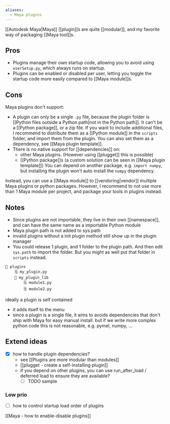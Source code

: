 ```yaml
---
aliases:
  - Maya plugins
---
```


[[Autodesk Maya|Maya]] [[plugin]]s are quite [[modular]], and my favorite way of packaging [[Maya tool]]s.
## Pros
- Plugins manage their own startup code, allowing you to avoid using `userSetup.py`, which always runs on startup.
- Plugins can be enabled or disabled per user, letting you toggle the startup code more easily compared to [[Maya module]]s.
## Cons
Maya plugins don't support:
- A plugin can only be a single `.py` file, because the plugin folder is [[Python files outside a Python path|not in the Python path]].
  It can't be a [[Python package]], or a zip file.
  If you want to include additional files, I recommend to distribute them as a [[Python module]] in the `scripts` folder, and import them from the plugin. You can also set them as a dependency, see [[Maya plugin template]].
- There is no native support for [[dependencies]] on:
	- other Maya plugins. (However using [[plugget]] this is possible)
	- [[Python package]]s (a custom solution can be seen in [[Maya plugin template]])
	You can depend on another package, e.g. `import numpy`, but installing the plugin won't auto install the `numpy` dependency.

Instead, you can use a [[Maya module]] to [[vendoring|vendor]] multiple Maya plugins or python packages.
However, I recommend to not use more than 1 Maya module per project, and package your tools in plugins instead.

## Notes
- Since plugins are not importable, they live in their own [[namespace]], and can have the same name as a importable Python module
- Maya plugin path is not added to sys.path
- invalid plugins without a init plugin method still show up in the plugin manager
- You could release 1 plugin, and 1 folder to the plugin path. And then edit `sys.path` to import the folder. But you might as well put that folder in `scripts` instead.
```
📁 plugins 
	🗒️ my_plugin.py
	📁 my_plugin_lib 
		🗒️ module1.py
		🗒️ module2.py
```

ideally a plugin is self contained
- it adds itself to the menu
- since a plugin is a single file, it aims to avoids dependencies that don't ship with Maya for easy manual install.
  but if we write more complex python code this is not reasonable, e.g. pymel, numpy, ...
## Extend ideas
- [x] how to handle plugin dependencies?
	- see [[Plugins are more modular than modules]]
	- [[plugget - create a self-installing plugin]]
  - if you depend on other plugins, you can use run_after_load / deferred load to ensure they are available?
	  - [ ] TODO sample
### Low prio
- [ ] how to control startup load order of plugins


[[Maya - how to enable-disable plugins]]

